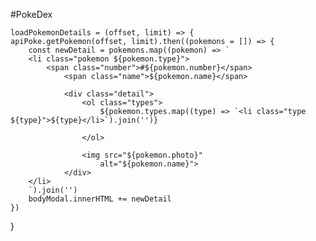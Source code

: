 #PokeDex



    

    loadPokemonDetails = (offset, limit) => {
    apiPoke.getPokemon(offset, limit).then((pokemons = []) => {
        const newDetail = pokemons.map((pokemon) => `
        <li class="pokemon ${pokemon.type}">
            <span class="number">#${pokemon.number}</span>
                <span class="name">${pokemon.name}</span>

                <div class="detail">
                    <ol class="types">
                        ${pokemon.types.map((type) => `<li class="type ${type}">${type}</li>`).join('')}

                    </ol>

                    <img src="${pokemon.photo}"
                        alt="${pokemon.name}">
                </div>
        </li>        
        `).join('')
        bodyModal.innerHTML += newDetail
    })
}